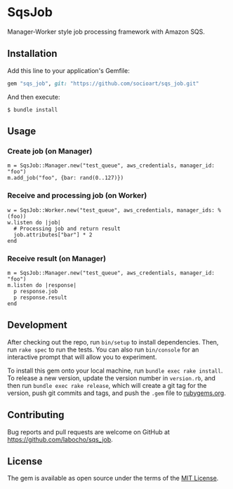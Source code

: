 # SqsJob

Manager-Worker style job processing framework with Amazon SQS.

## Installation

Add this line to your application's Gemfile:

```ruby
gem "sqs_job", git: "https://github.com/socioart/sqs_job.git"
```

And then execute:

    $ bundle install


## Usage

### Create job (on Manager)

    m = SqsJob::Manager.new("test_queue", aws_credentials, manager_id: "foo")
    m.add_job("foo", {bar: rand(0..127)})

### Receive and processing job (on Worker)

    w = SqsJob::Worker.new("test_queue", aws_credentials, manager_ids: %(foo))
    w.listen do |job|
      # Processing job and return result
      job.attributes["bar"] * 2
    end

### Receive result (on Manager)

    m = SqsJob::Manager.new("test_queue", aws_credentials, manager_id: "foo")
    m.listen do |response|
      p response.job
      p response.result
    end

## Development

After checking out the repo, run `bin/setup` to install dependencies. Then, run `rake spec` to run the tests. You can also run `bin/console` for an interactive prompt that will allow you to experiment.

To install this gem onto your local machine, run `bundle exec rake install`. To release a new version, update the version number in `version.rb`, and then run `bundle exec rake release`, which will create a git tag for the version, push git commits and tags, and push the `.gem` file to [rubygems.org](https://rubygems.org).

## Contributing

Bug reports and pull requests are welcome on GitHub at https://github.com/labocho/sqs_job.


## License

The gem is available as open source under the terms of the [MIT License](https://opensource.org/licenses/MIT).
